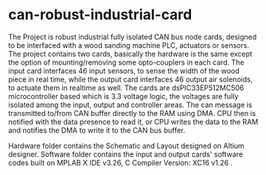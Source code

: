 # can-robust-industrial-card
The Project is robust industrial fully isolated CAN bus node cards, designed to be interfaced with a wood sanding machine PLC, actuators or sensors.  
The project contains two cards, basically the hardware is the same except the option of mounting/removing some opto-couplers in each card. The input card interfaces 46 input sensors, to sense the width of the wood piece in real time, while the output card interfaces 46 output air solenoids, to actuate them in realtime as well.
The cards are dsPIC33EP512MC506 microcontroller based which is 3.3 voltage logic, the voltages are fully isolated among the input, output and controller areas. 
The can message is transmitted to/from CAN buffer directly to the RAM using DMA. CPU then is notified with the data presence to read it, or CPU writes the data to the RAM and notifies the DMA to write it to the CAN bus buffer.

Hardware folder contains the Schematic and Layout designed on Altium designer. 
Software folder contains the input and output cards' software codes built on MPLAB X IDE v3.26, C Compiler Version: XC16 v1.26 .


